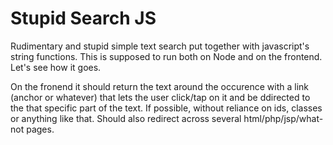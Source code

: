 # Stupid Search JS

Rudimentary and stupid simple text search put together with javascript's string functions. This is supposed to run both on Node and on the frontend. Let's see how it goes.

On the fronend it should return the text around the occurence with a link (anchor or whatever) that lets the user click/tap on it and be ddirected to the that specific part of the text. If possible, without reliance on ids, classes or anything like that. Should also redirect across several html/php/jsp/what-not pages.


